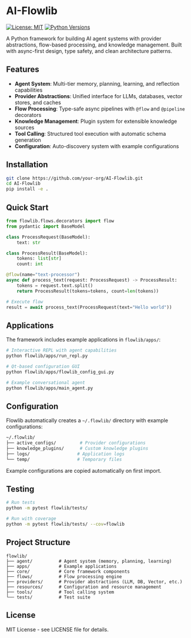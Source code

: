 # AI-Flowlib

[![License: MIT](https://img.shields.io/badge/License-MIT-blue.svg)](https://opensource.org/licenses/MIT)
[![Python Versions](https://img.shields.io/badge/python-3.10%20%7C%203.11%20%7C%203.12-blue)](https://www.python.org/)

A Python framework for building AI agent systems with provider abstractions, flow-based processing, and knowledge management. Built with async-first design, type safety, and clean architecture patterns.

## Features

- **Agent System**: Multi-tier memory, planning, learning, and reflection capabilities
- **Provider Abstractions**: Unified interface for LLMs, databases, vector stores, and caches
- **Flow Processing**: Type-safe async pipelines with `@flow` and `@pipeline` decorators
- **Knowledge Management**: Plugin system for extensible knowledge sources
- **Tool Calling**: Structured tool execution with automatic schema generation
- **Configuration**: Auto-discovery system with example configurations

## Installation

```bash
git clone https://github.com/your-org/AI-Flowlib.git
cd AI-Flowlib
pip install -e .
```

## Quick Start

```python
from flowlib.flows.decorators import flow
from pydantic import BaseModel

class ProcessRequest(BaseModel):
    text: str

class ProcessResult(BaseModel):
    tokens: list[str]
    count: int

@flow(name="text-processor")
async def process_text(request: ProcessRequest) -> ProcessResult:
    tokens = request.text.split()
    return ProcessResult(tokens=tokens, count=len(tokens))

# Execute flow
result = await process_text(ProcessRequest(text="Hello world"))
```

## Applications

The framework includes example applications in `flowlib/apps/`:

```bash
# Interactive REPL with agent capabilities
python flowlib/apps/run_repl.py

# Qt-based configuration GUI
python flowlib/apps/flowlib_config_gui.py

# Example conversational agent
python flowlib/apps/main_agent.py
```

## Configuration

Flowlib automatically creates a `~/.flowlib/` directory with example configurations:

```bash
~/.flowlib/
├── active_configs/         # Provider configurations
├── knowledge_plugins/      # Custom knowledge plugins
├── logs/                  # Application logs
└── temp/                  # Temporary files
```

Example configurations are copied automatically on first import.

## Testing

```bash
# Run tests
python -m pytest flowlib/tests/

# Run with coverage
python -m pytest flowlib/tests/ --cov=flowlib
```

## Project Structure

```
flowlib/
├── agent/          # Agent system (memory, planning, learning)
├── apps/           # Example applications
├── core/           # Core framework components
├── flows/          # Flow processing engine
├── providers/      # Provider abstractions (LLM, DB, Vector, etc.)
├── resources/      # Configuration and resource management
├── tools/          # Tool calling system
└── tests/          # Test suite
```

## License

MIT License - see LICENSE file for details.
